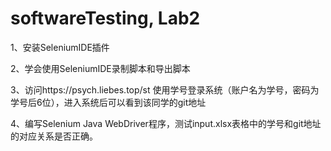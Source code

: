 # softwareTesting, Lab2
1、安装SeleniumIDE插件

2、学会使用SeleniumIDE录制脚本和导出脚本

3、访问https://psych.liebes.top/st 使用学号登录系统（账户名为学号，密码为学号后6位），进入系统后可以看到该同学的git地址

4、编写Selenium Java WebDriver程序，测试input.xlsx表格中的学号和git地址的对应关系是否正确。
